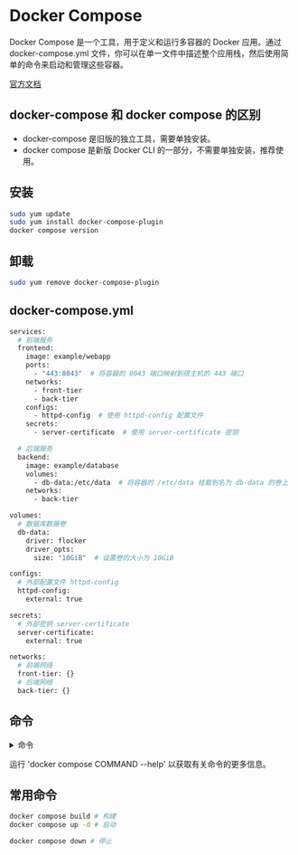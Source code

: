 # Docker Compose

Docker Compose 是一个工具，用于定义和运行多容器的 Docker 应用。通过 docker-compose.yml
文件，你可以在单一文件中描述整个应用栈，然后使用简单的命令来启动和管理这些容器。

[官方文档](https://docs.docker.com/compose/)

## docker-compose 和 docker compose 的区别

- docker-compose 是旧版的独立工具，需要单独安装。
- docker compose 是新版 Docker CLI 的一部分，不需要单独安装，推荐使用。

## 安装

```bash
sudo yum update
sudo yum install docker-compose-plugin
docker compose version
```

## 卸载

```bash
sudo yum remove docker-compose-plugin
```

## docker-compose.yml

```bash
services:
  # 前端服务
  frontend:
    image: example/webapp
    ports:
      - "443:8043"  # 将容器的 8043 端口映射到宿主机的 443 端口
    networks:
      - front-tier
      - back-tier
    configs:
      - httpd-config  # 使用 httpd-config 配置文件
    secrets:
      - server-certificate  # 使用 server-certificate 密钥

  # 后端服务
  backend:
    image: example/database
    volumes:
      - db-data:/etc/data  # 将容器的 /etc/data 挂载到名为 db-data 的卷上
    networks:
      - back-tier

volumes:
  # 数据库数据卷
  db-data:
    driver: flocker
    driver_opts:
      size: "10GiB"  # 设置卷的大小为 10GiB

configs:
  # 外部配置文件 httpd-config
  httpd-config:
    external: true

secrets:
  # 外部密钥 server-certificate
  server-certificate:
    external: true

networks:
  # 前端网络
  front-tier: {}
  # 后端网络
  back-tier: {}

```

## 命令

<details>
<summary>命令</summary>

| 选项                         | 描述                                               |
|----------------------------|--------------------------------------------------|
| --all-resources            | 包括所有资源，即使这些资源未被服务使用                              |
| --ansi string              | 控制何时打印 ANSI 控制字符                                 |
|                            | ("never" \| "always" \| "auto") (default "auto") |
| --compatibility            | 以向后兼容模式运行 Compose                                |
| --dry-run                  | 在干预模式下执行命令                                       |
| --env-file stringArray     | 指定替代环境文件                                         |
| -f, --file stringArray     | Compose 配置文件                                     |
| --parallel int             | 控制最大并行度，-1 为无限制 (默认 -1)                          |
| --profile stringArray      | 指定要启用的配置文件                                       |
| --progress string          | 设置进度输出类型 (auto, tty, plain, quiet) (默认 "auto")   |
| --project-directory string | 指定替代工作目录                                         |
|                            | (默认: 第一个指定的 Compose 文件的路径)                       |
| -p, --project-name string  | 项目名称                                             |

| 命令      | 描述                        |
|---------|---------------------------|
| attach  | 将本地标准输入、输出和错误流附加到服务的运行容器  |
| build   | 构建或重建服务                   |
| config  | 解析、解决并以规范格式渲染 Compose 文件  |
| cp      | 在服务容器和本地文件系统之间复制文件/文件夹    |
| create  | 为服务创建容器                   |
| down    | 停止并移除容器、网络                |
| events  | 接收容器的实时事件                 |
| exec    | 在运行中的容器中执行命令              |
| images  | 列出由创建的容器使用的镜像             |
| kill    | 强制停止服务容器                  |
| logs    | 查看容器的输出                   |
| ls      | 列出正在运行的 Compose 项目        |
| pause   | 暂停服务                      |
| port    | 打印端口绑定的公共端口               |
| ps      | 列出容器                      |
| pull    | 拉取服务镜像                    |
| push    | 推送服务镜像                    |
| restart | 重新启动服务容器                  |
| rm      | 移除已停止的服务容器                |
| run     | 在服务上运行一次性命令               |
| scale   | 缩放服务                      |
| start   | 启动服务                      |
| stats   | 显示容器的资源使用统计信息的实时流         |
| stop    | 停止服务                      |
| top     | 显示运行中的进程                  |
| unpause | 恢复服务                      |
| up      | 创建并启动容器                   |
| version | 显示 Docker Compose 的版本信息   |
| wait    | 阻塞直到第一个服务容器停止             |
| watch   | 监视服务的构建上下文，并在文件更新时重建/刷新容器 |

</details>


运行 'docker compose COMMAND --help' 以获取有关命令的更多信息。


## 常用命令

```bash
docker compose build # 构建
docker compose up -d # 启动

docker compose down # 停止
```
